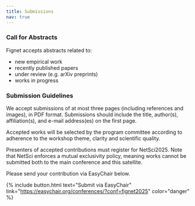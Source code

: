```yaml
---
title: Submissions
nav: true
---
```

### Call for Abstracts
Fignet accepts abstracts related to:
- new empirical work
- recently published papers
- under review (e.g. arXiv preprints)
- works in progress


### Submission Guidelines

We accept submissions of at most three pages (including references and images), in PDF format. Submissions should include the title, author(s), affiliation(s), and e-mail address(es) on the first page. 

Accepted works will be selected by the program committee according to adherence to the workshop theme, clarity and scientific quality. 

Presenters of accepted contributions must register for NetSci2025. Note that NetSci enforces a mutual exclusivity policy, meaning works cannot be submitted both to the main conference and this satellite.

Please send your contribution via EasyChair below.

{% include button.html text="Submit via EasyChair" link="https://easychair.org/conferences/?conf=fignet2025" color="danger" %}

